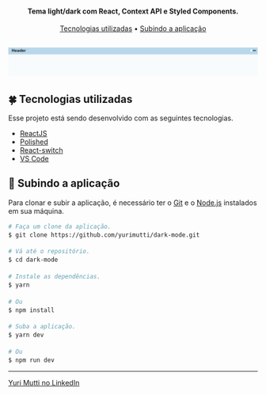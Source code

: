 <h4 align="center">
  Tema light/dark com React, Context API e Styled Components.
</h4>

<p align="center">
 <a href="#four_leaf_clover-tecnologias-utilizadas">Tecnologias utilizadas</a> •
 <a href="#rocket-subindo-a-aplicação">Subindo a aplicação</a>
</p>

<h2 align="center">
  <img alt="Dark Mode" title="Dark Mode" src="./src/img/dark-mode.gif" />
</h2>

## :four_leaf_clover: Tecnologias utilizadas

Esse projeto está sendo desenvolvido com as seguintes tecnologias.

-   [ReactJS](https://reactjs.org/)
-   [Polished](https://github.com/styled-components/polished)
-   [React-switch](https://www.npmjs.com/package/react-switch)
-   [VS Code][vc]

## :rocket: Subindo a aplicação

Para clonar e subir a aplicação, é necessário ter o [Git](https://git-scm.com) e
o [Node.js][nodejs] instalados em sua máquina.

```bash
# Faça um clone da aplicação.
$ git clone https://github.com/yurimutti/dark-mode.git

# Vá até o repositório.
$ cd dark-mode

# Instale as dependências.
$ yarn

# Ou
$ npm install

# Suba a aplicação.
$ yarn dev

# Ou
$ npm run dev

```

---

[Yuri Mutti no LinkedIn](https://www.linkedin.com/in/yuri-mutti-0418bb1aa/)

[nodejs]: https://nodejs.org/
[npm]: https://www.npmjs.com/
[vc]: https://code.visualstudio.com/
